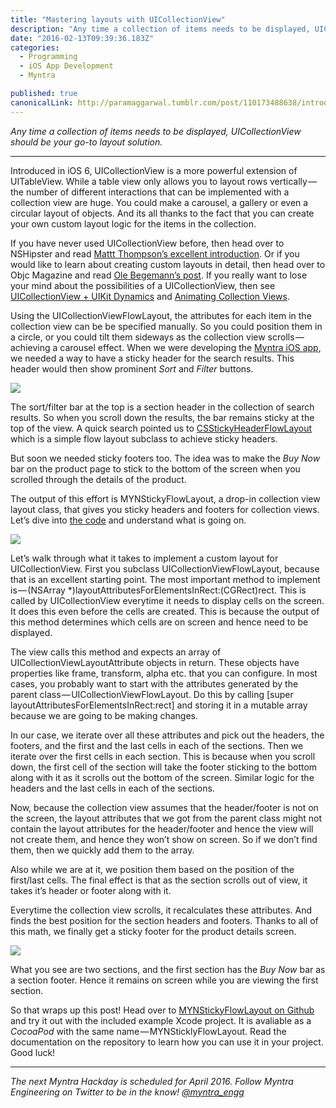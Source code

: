 ```yaml
---
title: "Mastering layouts with UICollectionView"
description: "Any time a collection of items needs to be displayed, UICollectionView should be your go-to layout solution. Introduced in iOS 6, UICollectionView is a more powerful extension of UITableView. While a…"
date: "2016-02-13T09:39:36.183Z"
categories: 
  - Programming
  - iOS App Development
  - Myntra

published: true
canonicalLink: http://paramaggarwal.tumblr.com/post/110173488638/introduced-in-ios-6-uicollectionview-is-a-more
---
```


_Any time a collection of items needs to be displayed, UICollectionView should be your go-to layout solution._

---

Introduced in iOS 6, UICollectionView is a more powerful extension of UITableView. While a table view only allows you to layout rows vertically — the number of different interactions that can be implemented with a collection view are huge. You could make a carousel, a gallery or even a circular layout of objects. And its all thanks to the fact that you can create your own custom layout logic for the items in the collection.

If you have never used UICollectionView before, then head over to NSHipster and read [Mattt Thompson’s excellent introduction](http://t.umblr.com/redirect?z=http%3A%2F%2Fnshipster.com%2Fuicollectionview%2F&t=ZGFlNmI3ZTdhNjc3MWYxZWU4NzcyNTFkNDcyYzAxMmIyNzA3ZjI4OCxsZEpTQ1JKdQ%3D%3D). Or if you would like to learn about creating custom layouts in detail, then head over to Objc Magazine and read [Ole Begemann’s post](http://t.umblr.com/redirect?z=http%3A%2F%2Fwww.objc.io%2Fissue-3%2Fcollection-view-layouts.html&t=MGZmYmUwMjIxMmI3OTY5ZTZjYmNhMGVjNDUyZjViYjkzZWU2ZWFjOCxsZEpTQ1JKdQ%3D%3D). If you really want to lose your mind about the possibilities of a UICollectionView, then see [UICollectionView + UIKit Dynamics](http://t.umblr.com/redirect?z=http%3A%2F%2Fwww.objc.io%2Fissue-5%2Fcollection-views-and-uidynamics.html&t=OWM3ZmIzYzM2NmJlZDY0ZDIwNmE2ZmIyOGU2ZTk5YWU2YTA1Y2IwNSxsZEpTQ1JKdQ%3D%3D) and [Animating Collection Views](http://t.umblr.com/redirect?z=http%3A%2F%2Fwww.objc.io%2Fissue-12%2Fcollectionview-animations.html&t=NzgxZGY3NjkwMWViYWI2ZWJkZmE1ZDZhYjZmZWMzZDg1ZWM5OTAzNyxsZEpTQ1JKdQ%3D%3D).

Using the UICollectionViewFlowLayout, the attributes for each item in the collection view can be be specified manually. So you could position them in a circle, or you could tilt them sideways as the collection view scrolls — achieving a carousel effect. When we were developing the [Myntra iOS app](http://t.umblr.com/redirect?z=https%3A%2F%2Fitunes.apple.com%2Fin%2Fapp%2Fmyntra-indias-fashion-store%2Fid907394059%3Fmt%3D8&t=NTdiNTgzYmFkZmM2NWEyOTdjNTU0NTgzOWQzOWY3NTY4NjhlMWUzOSxsZEpTQ1JKdQ%3D%3D), we needed a way to have a sticky header for the search results. This header would then show prominent _Sort_ and _Filter_ buttons.

![](/img/1*TZak1XVHNAKS_hH7N9lSEQ.png)

The sort/filter bar at the top is a section header in the collection of search results. So when you scroll down the results, the bar remains sticky at the top of the view. A quick search pointed us to [CSStickyHeaderFlowLayout](http://t.umblr.com/redirect?z=https%3A%2F%2Fgithub.com%2Fjamztang%2FCSStickyHeaderFlowLayout&t=NjZjZDlkZjVjOWE4NDcyYjYzMWIyNzYzNTBkYjJiZmY3OWIzNzJiYyxsZEpTQ1JKdQ%3D%3D) which is a simple flow layout subclass to achieve sticky headers.

But soon we needed sticky footers too. The idea was to make the _Buy Now_ bar on the product page to stick to the bottom of the screen when you scrolled through the details of the product.

The output of this effort is MYNStickyFlowLayout, a drop-in collection view layout class, that gives you sticky headers and footers for collection views. Let’s dive into [the code](http://t.umblr.com/redirect?z=https%3A%2F%2Fgithub.com%2Fmyntra%2FMYNStickyFlowLayout%2Fblob%2Fmaster%2FClasses%2FMYNStickyFlowLayout.m&t=ZTgyMmZhZmUxN2NjY2ViMTc3NDdmMmY4Yjc2ODQyNDNiZDMzNjhmMSxsZEpTQ1JKdQ%3D%3D) and understand what is going on.

![](/img/1*EpMa2zKRWQFc3LLhbNOgRA.gif)

Let’s walk through what it takes to implement a custom layout for UICollectionView. First you subclass UICollectionViewFlowLayout, because that is an excellent starting point. The most important method to implement is — (NSArray \*)layoutAttributesForElementsInRect:(CGRect)rect. This is called by UICollectionView everytime it needs to display cells on the screen. It does this even before the cells are created. This is because the output of this method determines which cells are on screen and hence need to be displayed.

The view calls this method and expects an array of UICollectionViewLayoutAttribute objects in return. These objects have properties like frame, transform, alpha etc. that you can configure. In most cases, you probably want to start with the attributes generated by the parent class — UICollectionViewFlowLayout. Do this by calling \[super layoutAttributesForElementsInRect:rect\] and storing it in a mutable array because we are going to be making changes.

In our case, we iterate over all these attributes and pick out the headers, the footers, and the first and the last cells in each of the sections. Then we iterate over the first cells in each section. This is because when you scroll down, the first cell of the section will take the footer sticking to the bottom along with it as it scrolls out the bottom of the screen. Similar logic for the headers and the last cells in each of the sections.

Now, because the collection view assumes that the header/footer is not on the screen, the layout attributes that we got from the parent class might not contain the layout attributes for the header/footer and hence the view will not create them, and hence they won’t show on screen. So if we don’t find them, then we quickly add them to the array.

Also while we are at it, we position them based on the position of the first/last cells. The final effect is that as the section scrolls out of view, it takes it’s header or footer along with it.

Everytime the collection view scrolls, it recalculates these attributes. And finds the best position for the section headers and footers. Thanks to all of this math, we finally get a sticky footer for the product details screen.

![](/img/1*ZBdZzaLMctejTI8pHXFNGw.gif)

What you see are two sections, and the first section has the _Buy Now_ bar as a section footer. Hence it remains on screen while you are viewing the first section.

So that wraps up this post! Head over to [MYNStickyFlowLayout on Github](http://t.umblr.com/redirect?z=https%3A%2F%2Fgithub.com%2Fmyntra%2FMYNStickyFlowLayout&t=NWUwYTBiNjFlY2Q5ZTk3Y2IzMDYwYWFmZTc1OWUyYTFkZDgyYTMwZSxsZEpTQ1JKdQ%3D%3D) and try it out with the included example Xcode project. It is avaliable as a _CocoaPod_ with the same name — MYNSticklyFlowLayout. Read the documentation on the repository to learn how you can use it in your project. Good luck!

---

_The next Myntra Hackday is scheduled for April 2016. Follow Myntra Engineering on Twitter to be in the know!_ [_@myntra\_engg_](https://twitter.com/myntra_engg)
